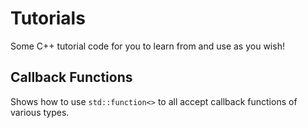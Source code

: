 # Tutorials

Some C++ tutorial code for you to learn from and use as you wish!

## Callback Functions

Shows how to use `std::function<>` to all accept callback functions of various types.
